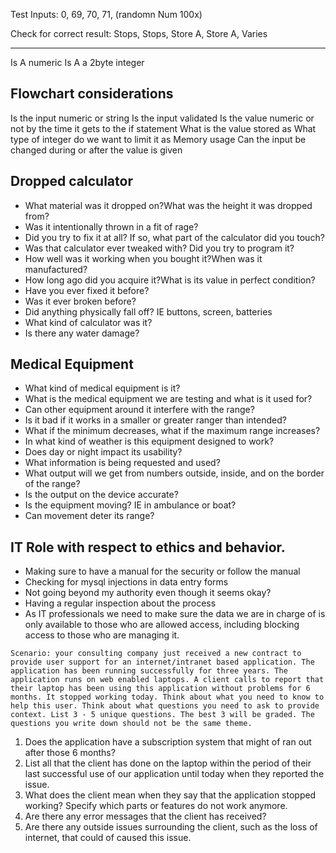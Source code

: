 Test Inputs:
0, 69, 70, 71, (randomn Num 100x)

Check for correct result:
Stops, Stops, Store A, Store A, Varies

---- 
Is A numeric
Is A a 2byte integer


## Flowchart considerations
Is the input numeric or string
Is the input validated
Is the value numeric or not by the time it gets to the if statement
What is the value stored as 
What type of integer do we want to limit it as
Memory usage
Can the input be changed during or after the value is given

## Dropped calculator
- What material was it dropped on?What was the height it was dropped from?
- Was it intentionally thrown in a fit of rage?
- Did you try to fix it at all? If so, what part of the calculator did you touch?
- Was that calculator ever tweaked with? Did you try to program it?
- How well was it working when you bought it?When was it manufactured?
- How long ago did you acquire it?What is its value in perfect condition?
- Have you ever fixed it before?
- Was it ever broken before?
- Did anything physically fall off? IE buttons, screen, batteries
- What kind of calculator was it?
- Is there any water damage?

## Medical Equipment
- What kind of medical equipment is it?
- What is the medical equipment we are testing and what is it used for?
- Can other equipment around it interfere with the range?
- Is it bad if it works in a smaller or greater ranger than intended?
- What if the minimum decreases, what if the maximum range increases?
- In what kind of weather is this equipment designed to work?
- Does day or night impact its usability?
- What information is being requested and used?
- What output will we get from numbers outside, inside, and on the border of the range?
- Is the output on the device accurate?
- Is the equipment moving? IE in ambulance or boat?
- Can movement deter its range?


## IT Role with respect to ethics and behavior. 
- Making sure to have a manual for the security or follow the manual
- Checking for mysql injections in data entry forms
- Not going beyond my authority even though it seems okay? 
- Having a regular inspection about the process
- As IT professionals we need to make sure the data we are in charge of is only available to those who are allowed access, including blocking access to those who are managing it. 




```
Scenario: your consulting company just received a new contract to provide user support for an internet/intranet based application. The application has been running successfully for three years. The application runs on web enabled laptops. A client calls to report that their laptop has been using this application without problems for 6 months. It stopped working today. Think about what you need to know to help this user. Think about what questions you need to ask to provide context. List 3 - 5 unique questions. The best 3 will be graded. The questions you write down should not be the same theme.
```

1. Does the application have a subscription system that might of ran out after those 6 months?
2. List all that the client has done on the laptop within the period of their last successful use of our application until today when they reported the issue.
3. What does the client mean when they say that the application stopped working? Specify which parts or features do not work anymore.
4. Are there any error messages that the client has received?
5. Are there any outside issues surrounding the client, such as the loss of internet, that could of caused this issue.
